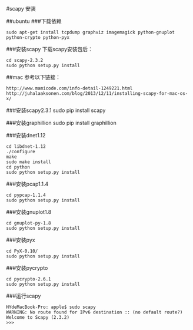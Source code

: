 #scapy 安装

##ubuntu
###下载依赖
```
sudo apt-get install tcpdump graphviz imagemagick python-gnuplot python-crypto python-pyx
```

###安装scapy
下载scapy安装包后：

```
cd scapy-2.3.2
sudo python setup.py install
```

##mac
参考以下链接：

```
http://www.mamicode.com/info-detail-1249221.html
http://juhalaaksonen.com/blog/2013/12/11/installing-scapy-for-mac-os-x/
```

###安装scapy2.3.1
sudo pip install scapy


###安装graphillion
sudo pip install graphillion 


###安装dnet1.12
```
cd libdnet-1.12
./configure
make
sudo make install
cd python
sudo python setup.py install
```

###安装pcap1.1.4
```
cd pypcap-1.1.4
sudo python setup.py install
```

###安装gnuplot1.8
```
cd gnuplot-py-1.8
sudo python setup.py install
```

###安装pyx
```
cd PyX-0.10/
sudo python setup.py install
```

###安装pycrypto
```
cd pycrypto-2.6.1
sudo python setup.py install
```

###运行scapy
```
HYdeMacBook-Pro: apple$ sudo scapy
WARNING: No route found for IPv6 destination :: (no default route?)
Welcome to Scapy (2.3.2)
>>> 
```

